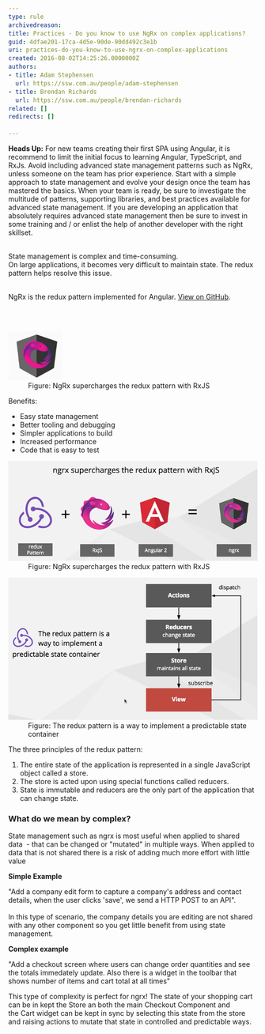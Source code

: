 ```yaml
---
type: rule
archivedreason: 
title: Practices - Do you know to use NgRx on complex applications?
guid: 4dfae201-17ca-4d5e-90de-90dd492c3e1b
uri: practices-do-you-know-to-use-ngrx-on-complex-applications
created: 2016-08-02T14:25:26.0000000Z
authors:
- title: Adam Stephensen
  url: https://ssw.com.au/people/adam-stephensen
- title: Brendan Richards
  url: https://ssw.com.au/people/brendan-richards
related: []
redirects: []

---
```



<div><p class="ssw15-rteElement-InfoBox">
      <b>​Heads Up​:</b> For new teams creating their first SPA using Angular, it is recommend to limit the initial focus to learning Angular, TypeScript, and RxJs. Avoid including advanced state management patterns such as NgRx, unless someone on the team has prior experience. Start with a simple approach to state management and evolve your design once the team has mastered the basics. When your team is ready, be sure to investigate the multitude of patterns, supporting libraries, and best practices available for advanced state management. If you are developing an application that absolutely requires advanced state management then be sure to invest in some training and / or enlist the help of another developer with the right skillset.</p>
   <br>​​State management is complex and time-consuming.</div><div>On large applications, it becomes very difficult to maintain state. The redux pattern helps resolve this issue.<br>​​<br> 
   <p>NgRx is the redux pattern implemented for Angular. 
      <a href="https://github.com/ngrx" target="_blank">View on GitHub</a>. 
      <br></p></div>
<br><excerpt class='endintro'></excerpt><br>
<dl class="image"><dt> <img src="ngrx.png" alt="ngrx.png" data-pin-nopin="true" /> </dt><dd>Figure: NgRx supercharges the redux pattern with RxJS <br></dd><dd></dd></dl><p>Benefits:</p><ul><li>Easy state management</li><li>Better tooling and debugging</li><li>Simpler applications to build</li><li>Increased performance<br></li><li>Code that is easy to test<br></li></ul><dl class="image"><dt> <img src="img1.png" alt="img1.png" /> </dt><dd>Figure: NgR​x supercharges the redux pattern with RxJS <br></dd></dl><dl class="image"><dt><img src="img2.png" alt="img2.png" /></dt><dd>Figure: The redux pattern is a way to implement a predictable state container</dd></dl><p>The three principles of the redux pattern:</p><ol><li>The entire state of the application is represented in a single JavaScript object called a store.</li><li>The store is acted upon using special functions called reducers. </li><li>State is immutable and reducers are the only part of the application that can change state.<br></li></ol><h3 class="ssw15-rteElement-H3">What do we mean by complex?<br></h3><p>State management such as ngrx is most useful when applied to shared data  - that can be changed or "mutated" in multiple ways. When applied to data that is not shared there is a risk of adding much more effort with little value<br></p><p class="ssw15-rteElement-P"><strong>Simple Example</strong><br></p><p class="ssw15-rteElement-P">"Add a company edit form to capture a company's address and contact details, when the user clicks 'save', we send a HTTP POST to an API". <br><br>In this type of scenario, the company details you are editing are not shared with any other component so you get little benefit from using state management.<br></p><p class="ssw15-rteElement-P"><strong>Complex example</strong><br></p><p class="ssw15-rteElement-P">"Add a checkout screen where users can change order quantities and see the totals immedately update. Also there is a widget in the toolbar that shows number of items and cart total at all times"<br></p><p class="ssw15-rteElement-P">This type of complexity is perfect for ngrx! The state of your shopping cart can be in kept the Store an both the main Checkout Component and the Cart widget can be kept in sync by selecting this state from the store and raising actions to mutate that state in controlled and predictable ways.<br></p><p class="ssw15-rteElement-P"><br></p><p class="ssw15-rteElement-P"><br></p><p class="ssw15-rteElement-P"><br><br></p><p class="ssw15-rteElement-P"> <br></p><p><br></p><p><br></p><p><br></p><p><br></p>
​<br>


